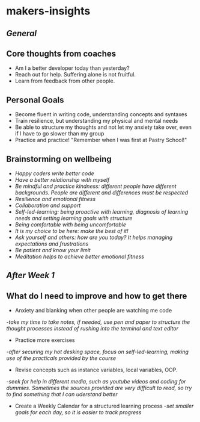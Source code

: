 # makers-insights

## _General_ 

## Core thoughts from coaches

* Am I a better developer today than yesterday?
* Reach out for help. Suffering alone is not fruitful.
* Learn from feedback from other people.

## Personal Goals

* Become fluent in writing code, understanding concepts and syntaxes
* Train resilience, but understanding my physical and mental needs
* Be able to structure my thoughts and not let my anxiety take over, even if I have to go slower than my group
* Practice and practice! "Remember when I was first at Pastry School!"

## Brainstorming on wellbeing

* _Happy coders write better code_
* _Have a better relationship with myself_
* _Be mindful and practice kindness: different people have different backgrounds. People are different and differences must be respected_
* _Resilience and emotional fitness_
* _Collaboration and support_
* _Self-led-learning: being proactive with learning, diagnosis of learning needs and setting learning goals with structure_
* _Being comfortable with being uncomfortable_
* _It is my choice to be here: make the best of it!_
* _Ask yourself and others: how are you today? It helps managing expectations and frustrations_
* _Be patient and know your limit_
* _Meditation helps to achieve better emotional fitness_

## _After Week 1_

## What do I need to improve and how to get there

* Anxiety and blanking when other people are watching me code

-_take my time to take notes, if needed, use pen and paper to structure the thought processes instead of rushing into the terminal and text editor_

* Practice more exercises

-_after securing my hot desking space, focus on self-led-learning, making use of the practicals provided by the course_

* Revise concepts such as instance variables, local variables, OOP.

-_seek for help in different media, such as youtube videos and coding for dummies. Sometimes the sources provided are very difficult to 
read, so try to find something that I can uderstand better_

* Create a Weekly Calendar for a structured learning process
-_set smaller goals for each day, so it is easier to track progress_




